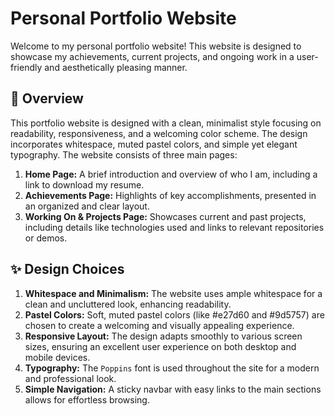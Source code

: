 # Personal Portfolio Website

Welcome to my personal portfolio website! This website is designed to showcase my achievements, current projects, and ongoing work in a user-friendly and aesthetically pleasing manner.

## 🌟 Overview

This portfolio website is designed with a clean, minimalist style focusing on readability, responsiveness, and a welcoming color scheme. The design incorporates whitespace, muted pastel colors, and simple yet elegant typography. The website consists of three main pages:

1. **Home Page:** A brief introduction and overview of who I am, including a link to download my resume.
2. **Achievements Page:** Highlights of key accomplishments, presented in an organized and clear layout.
3. **Working On & Projects Page:** Showcases current and past projects, including details like technologies used and links to relevant repositories or demos.

## ✨ Design Choices

1. **Whitespace and Minimalism:** The website uses ample whitespace for a clean and uncluttered look, enhancing readability.
2. **Pastel Colors:** Soft, muted pastel colors (like #e27d60 and #9d5757) are chosen to create a welcoming and visually appealing experience.
3. **Responsive Layout:** The design adapts smoothly to various screen sizes, ensuring an excellent user experience on both desktop and mobile devices.
4. **Typography:** The `Poppins` font is used throughout the site for a modern and professional look.
5. **Simple Navigation:** A sticky navbar with easy links to the main sections allows for effortless browsing.
